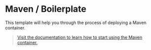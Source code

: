 # Maven / Boilerplate

This template will help you through the process of deploying a Maven container.

> [Visit the documentation to learn how to start using the Maven container.](http://wedeploy.com/docs/other/)
